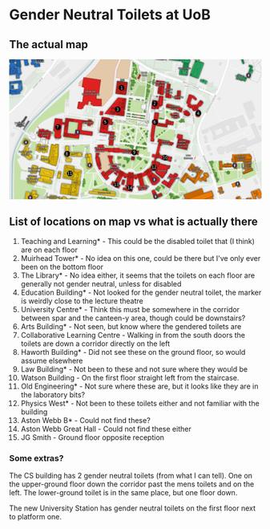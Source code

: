 # Gender Neutral Toilets at UoB

## The actual map

![A map of gender neutral toilets](./assets/map.png)

## List of locations on map vs what is actually there

1. Teaching and Learning* - This could be the disabled toilet that (I think) are on each floor
2. Muirhead Tower* - No idea on this one, could be there but I've only ever been on the bottom floor
3. The Library* - No idea either, it seems that the toilets on each floor are generally not gender neutral, unless for disabled
4. Education Building* - Not looked for the gender neutral toilet, the marker is weirdly close to the lecture theatre
5. University Centre* - Think this must be somewhere in the corridor between spar and the canteen-y area, though could be downstairs?
6. Arts Building* - Not seen, but know where the gendered toilets are
7. Collaborative Learning Centre - Walking in from the south doors the toilets are down a corridor directly on the left
8. Haworth Building* - Did not see these on the ground floor, so would assume elsewhere
9. Law Building* - Not been to these and not sure where they would be
10. Watson Building - On the first floor straight left from the staircase.
11. Old Engineering* - Not sure where these are, but it looks like they are in the laboratory bits?
12. Physics West* - Not been to these toilets either and not familiar with the building
13. Aston Webb B* - Could not find these?
14. Aston Webb Great Hall - Could not find these either
15. JG Smith - Ground floor opposite reception

### Some extras?

The CS building has 2 gender neutral toilets (from what I can tell). One on the upper-ground floor down the corridor past the mens toilets and on the left. The lower-ground toilet is in the same place, but one floor down.

The new University Station has gender neutral toilets on the first floor next to platform one.

